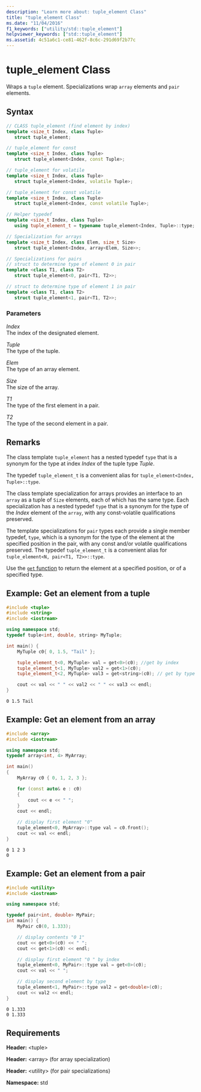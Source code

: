 ```yaml
---
description: "Learn more about: tuple_element Class"
title: "tuple_element Class"
ms.date: "11/04/2016"
f1_keywords: ["utility/std::tuple_element"]
helpviewer_keywords: ["std::tuple_element"]
ms.assetid: 4c51a6c1-ce81-462f-8c6c-291d69f2b77c
---
```

# tuple_element Class

Wraps a `tuple` element. Specializations wrap `array` elements and `pair` elements.

## Syntax

```cpp
// CLASS tuple_element (find element by index)
template <size_t Index, class Tuple>
   struct tuple_element;

// tuple_element for const
template <size_t Index, class Tuple>
   struct tuple_element<Index, const Tuple>;

// tuple_element for volatile
template <size_t Index, class Tuple>
   struct tuple_element<Index, volatile Tuple>;

// tuple_element for const volatile
template <size_t Index, class Tuple>
   struct tuple_element<Index, const volatile Tuple>;

// Helper typedef
template <size_t Index, class Tuple>
   using tuple_element_t = typename tuple_element<Index, Tuple>::type;

// Specialization for arrays
template <size_t Index, class Elem, size_t Size>
   struct tuple_element<Index, array<Elem, Size>>;

// Specializations for pairs
// struct to determine type of element 0 in pair
template <class T1, class T2>
   struct tuple_element<0, pair<T1, T2>>;

// struct to determine type of element 1 in pair
template <class T1, class T2>
   struct tuple_element<1, pair<T1, T2>>;
```

### Parameters

*Index*\
The index of the designated element.

*Tuple*\
The type of the tuple.

*Elem*\
The type of an array element.

*Size*\
The size of the array.

*T1*\
The type of the first element in a pair.

*T2*\
The type of the second element in a pair.

## Remarks

The class template `tuple_element` has a nested typedef `type` that is a synonym for the type at index *Index* of the tuple type *Tuple*.

The typedef `tuple_element_t` is a convenient alias for `tuple_element<Index, Tuple>::type`.

The class template specialization for arrays provides an interface to an `array` as a tuple of `Size` elements, each of which has the same type. Each specialization has a nested typedef `type` that is a synonym for the type of the *Index* element of the `array`, with any const-volatile qualifications preserved.

The template specializations for `pair` types each provide a single member typedef, `type`, which is a synonym for the type of the element at the specified position in the pair, with any const and/or volatile qualifications preserved. The typedef `tuple_element_t` is a convenient alias for `tuple_element<N, pair<T1, T2>>::type`.

Use the [`get` function](../standard-library/utility-functions.md#get) to return the element at a specified position, or of a specified type.

## Example: Get an element from a tuple

```cpp
#include <tuple>
#include <string>
#include <iostream>

using namespace std;
typedef tuple<int, double, string> MyTuple;

int main() {
    MyTuple c0{ 0, 1.5, "Tail" };

    tuple_element_t<0, MyTuple> val = get<0>(c0); //get by index
    tuple_element_t<1, MyTuple> val2 = get<1>(c0);
    tuple_element_t<2, MyTuple> val3 = get<string>(c0); // get by type

    cout << val << " " << val2 << " " << val3 << endl;
}
```

```Output
0 1.5 Tail
```

## Example: Get an element from an array

```cpp
#include <array>
#include <iostream>

using namespace std;
typedef array<int, 4> MyArray;

int main()
{
    MyArray c0 { 0, 1, 2, 3 };

    for (const auto& e : c0)
    {
        cout << e << " ";
    }
    cout << endl;

    // display first element "0"
    tuple_element<0, MyArray>::type val = c0.front();
    cout << val << endl;
}
```

```Output
0 1 2 3
0
```

## Example: Get an element from a pair

```cpp
#include <utility>
#include <iostream>

using namespace std;

typedef pair<int, double> MyPair;
int main() {
    MyPair c0(0, 1.333);

    // display contents "0 1"
    cout << get<0>(c0) << " ";
    cout << get<1>(c0) << endl;

    // display first element "0 " by index
    tuple_element<0, MyPair>::type val = get<0>(c0);
    cout << val << " ";

    // display second element by type
    tuple_element<1, MyPair>::type val2 = get<double>(c0);
    cout << val2 << endl;
}
```

```Output
0 1.333
0 1.333
```

## Requirements

**Header:** \<tuple>

**Header:** \<array> (for array specialization)

**Header:** \<utility> (for pair specializations)

**Namespace:** std
